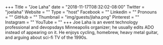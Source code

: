 +++
Title = "Joe Laha"
date = "2018-11-17T08:32:02-08:00"
Twitter = "joelaha"
Website = ""
Type = "host"
Facebook = ""
Linkedin = ""
Pronouns = ""
GitHub = ""
Thumbnail = "img/guests/jlaha.png"
Pinterest = ""
Instagram = ""
YouTube = ""
+++
Joe Laha is an event technology professional and devopsdays Minneapolis organizer; he usually edits ADO instead of appearing on it. He enjoys cycling, homebrew, heavy metal guitar, and arguing about sci-fi TV of the 1990s.
